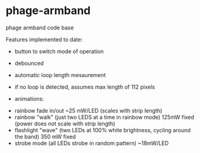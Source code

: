 phage-armband
=============

phage armband code base

Features implemented to date:

+ button to switch mode of operation
*   debounced
+ automatic loop length mesaurement
*   if no loop is detected, assumes max length of 112 pixels
+ animations:
*   rainbow fade in/out ~25 mW/LED (scales with strip length)
*   rainbow "walk" (just two LEDS at a time in rainbow mode) 125mW fixed (power does not scale with strip length)
*   flashlight "wave" (two LEDs at 100% white brightness, cycling around the band) 350 mW fixed
*   strobe mode (all LEDs strobe in random pattern) ~18mW/LED
